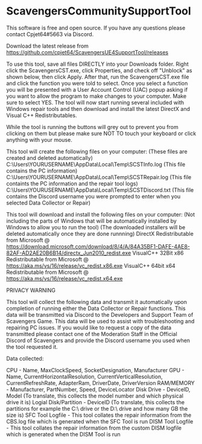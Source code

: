 # ScavengersCommunitySupportTool

This software is free and open source. If you have any questions please contact Cpjet64#5663 via Discord.

Download the latest release from https://github.com/cpjet64/ScavengersUE4SupportTool/releases

To use this tool, save all files DIRECTLY into your Downloads folder. 
Right click the ScavengersCST.exe, click Properties, and check off "Unblock" as shown below, then click Apply. 
After that, run the ScavengersCST.exe file and click the function you were told to select. 
Once you select a function you will be presented with a User Account Control (UAC) popup asking if you want to allow the program to make changes to your computer. 
Make sure to select YES.
The tool will now start running several included with Windows repair tools and then download and install the latest DirectX and Visual C++ Redistributables.

While the tool is running the buttons will grey out to prevent you from clicking on them but please make sure NOT TO touch your keyboard or click anything with your mouse.

This tool will create the following files on your computer: 
(These files are created and deleted automatically)
C:\Users\YOURUSERNAME\AppData\Local\Temp\SCSTInfo.log (This file contains the PC information)
C:\Users\YOURUSERNAME\AppData\Local\Temp\SCSTRepair.log (This file containts the PC information and the repair tool logs)
C:\Users\YOURUSERNAME\AppData\Local\Temp\SCSTDiscord.txt (This file contains the Discord username you were prompted to enter when you selected Data Collector or Repair)

This tool will download and install the following files on your computer:
(Not including the parts of Windows that will be automatically installed by Windows to allow you to run the tool)
(The downloaded installers will be deleted automatically once they are done runnning)
DirectX Redistributable from Microsoft @ https://download.microsoft.com/download/8/4/A/84A35BF1-DAFE-4AE8-82AF-AD2AE20B6B14/directx_Jun2010_redist.exe
VisualC++ 32Bit x86 Redistributable from Microsoft @ https://aka.ms/vs/16/release/vc_redist.x86.exe
VisualC++ 64bit x64 Redistributable from Microsoft @ https://aka.ms/vs/16/release/vc_redist.x64.exe

PRIVACY WARNING

This tool will collect the following data and transmit it automatically upon completion of running either the Data Collector or Repair functions. 
This data will be transmitted via Discord to the Developers and Support Team of Scavengers Game. 
This data will be used to assist with troubleshooting and repairing PC issues. 
If you would like to request a copy of the data transmitted please contact one of the 
Moderation Staff in the Official Discord of Scavengers and provide the Discord username you used when the tool requested it.

Data collected:

CPU - Name, MaxClockSpeed, SocketDesignation, Manufacturer
GPU - Name, CurrentHorizontalResolution, CurrentVerticalResolution, CurrentRefreshRate, AdapterRam, DriverDate, DriverVersion
RAM/MEMORY - Manufacturer, PartNumber, Speed, DeviceLocator
Disk Drive - DeviceID, Model (To translate, this collects the model number and which physical drive it is)
Logial Disk/Partition - DeviceID (To translate, this collects the partitions for example the C:\ drive or the D:\ drive and how many GB the size is)
SFC Tool Logfile - This tool collates the repair information from the CBS.log file which is generated when the SFC Tool is run
DISM Tool Logfile - This tool collates the repair information from the custom DISM logfile which is generated when the DISM Tool is run
